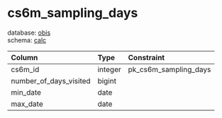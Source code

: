 # cs6m_sampling_days
database: [obis](../)  
schema: [calc](calc)  

|Column|Type|Constraint|
|:---|:---|:---|
|cs6m_id|integer|pk_cs6m_sampling_days |
|number_of_days_visited|bigint||
|min_date|date||
|max_date|date||
